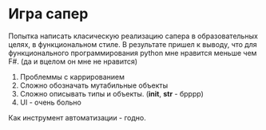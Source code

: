 # Игра сапер

Попытка написать класическую реализацию сапера в образовательных целях, в функциональном стиле.
В результате пришел к выводу, что для функционального программирования python мне нравится меньше чем F#. (да и вцелом он мне не нравится)
1. Проблеммы с каррированием
2. Сложно обозначать мутабильные объекты
3. Сложно описывать типы и объекты. (__init__, __str__ - брррр)
4. UI - очень больно

Как инструмент автоматизации - годно.
